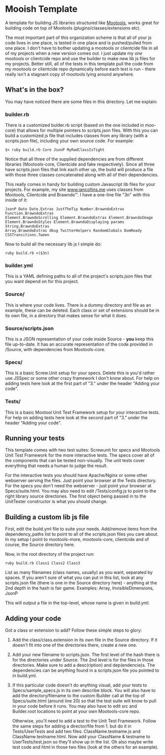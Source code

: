 Mooish Template
===============
A template for building JS libraries structured like [Mootools][1], works
great for building code on top of Mootools (plugins/classes/extensions etc).


The most important part of this organization scheme is that all of your js code
lives in one place, is tested in one place and is pushed/pulled from one place. 
I don't have to bother updating a mootools or clientcide file in all of my projects 
when a new version comes out. I just update my *one* mootools or clientcide repo 
and use the builder to make new lib js files for my projects. Better still, all
of the tests in this template pull the code from my mootools or clientcide repo 
dynamically before each test is run - there really isn't a stagnant copy of 
mootools lying around anywhere.


What's in the box?
------------------
  You may have noticed there are some files in this directory. Let me explain:

### builder.rb

  There is a customized bulder.rb script (based on the one included in moo-core)
  that allows for multiple pointers to scripts.json files. With this you can
  build a customized js file that includes classes from any library (with a 
  scripts.json file), including your own source code. For example:
  
    $> ruby build.rb Core JsonP MyRadClassIsTight
    
  Notice that all three of the supplied dependencies are from different
  libraries (Mootools-core, Clientcide and fake respectively). Since all
  three have scripts.json files that link each other up, the build will produce
  a file with those three classes concatenated along with all of their 
  dependencies.
  
  This really comes in handy for building custom Javascript lib files for your
  projects. For example, my site www.iancollins.me uses classes from Mootools, 
  Clientcide and Brawndo™. I have a one-line file "3n" with this inside of it:
    
    JsonP Date Date.Extras JustTheTip Number.BrawndoExtras Function.BrawndoExtras 
    Element.BrawndoScrolling Element.BrawndoExtras Element.BrawndoImage 
    Element.BrawndoStyles Element.BrawndoDisplaying params String.BrawndoExtras 
    Array.BrawndoExtras dbug TwitterHelpers RandomGlobals DomReady 
    CSSTransitions.Tween
    
  Now to build all the necessary lib js I simple do: 
  
    ruby build.rb <($3n)
    
### builder.yml

  This is a YAML defining paths to all of the project's scripts.json files that
  you want depend on for this project. 
    
### Source/

  This is where your code lives. There is a dummy directory and file as an example,
  these can be deleted. Each class or set of extensions should be in its own file,
  in a directory that makes sense for what it does. 
  
### Source/scripts.json

  This is a JSON representation of your code inside Source - __you__ keep this file
  up-to-date. It has an accurate representation of the code provided in /Source, 
  with dependencies from Mootools-core.
  
### Specs/

  This is a basic Screw.Unit setup for your specs. Delete this is you'd rather
  use JSSpec or some other crazy framework I don't know about. For help on adding
  tests here look at the first part of "3." under the header "Adding your code". 
  
### Tests/

  This is a basic Mootool Unit Test Framework setup for your interactive tests. 
  For help on adding tests here look at the second part of "3." under the header 
  "Adding your code".
  
Running your tests
------------------

  This template comes with two test suites: Screwunit for specs and Mootools Unit 
  Test Framework for the more interactive tests. The specs cover all of the 
  components that can be tested non-visually. The unit tests cover everything that 
  needs a human to judge the result. 
  
  For the interactive tests you should have Apache/Nginx or some other webserver 
  serving the files. Just point your browser at the Tests directory. For the 
  specs you don't need the webserver - just point your browser at Specs/suite.html.
  You may also need to edit /Tests/config.js to point to the right library source
  directories. The first object being passed in to the UnitTester constructor
  is what you should change. 
  
Building a custom lib js file
-----------------------------

  First, edit the build.yml file to suite your needs. Add/remove items from the 
  dependency_paths list to point to all of the scripts.json files you care
  about. In my setup I point to mootools-more, mootools-core, clientcide and of
  course, the Source directory here. 
  
  Now, in the root directory of the project run:
    
    ruby build.rb Class1 Class2 Class3
    
  List as many filenames (class names, usually) as you want, separated by spaces. 
  If you aren't sure of what you can put in this list, look at any scripts.json
  file (there is one in the Source directory here) - anything at the 2nd depth
  in the hash is fair game. Examples: Array, InvisibleDimensions, JsonP
  
  This will output a file in the top-level, whose name is given in build.yml. 
  
Adding your code
----------------

  Got a class or extension to add? Follow these simple steps to glory:
  
  1. Add the class/class.extension in its own file in the Source directory. 
     If it doesn't fit into one of the directories there, create a new one. 
  2. Add your new filename to scripts.json. The first level of the hash there
     is for the directories under Source. The 2nd level is for the files in
     those directories. Make sure to add a desc(ription) and dep(endencie)s.
     The dependencies can be anything found in a scripts.json file you pointed
     to in build.yml. 
  3. If this particular code doesn't do anything visual, add your tests to 
     Specs/sample_specs.js in its own describe block. You will also have 
     to add the directory/filename to the custom Builder call at the top of 
     Specs/suite.html (around line 20) so that the test suite will know to pull
     in your code before it runs. You may also have to edit src and 
     Builder.root locations to point at your own Mootools-core repo. 
  
     Otherwise, you'll need to add a test to the Unit Test Framework. Follow
     the same steps for adding a director/file from 1. but do it in 
     Tests/UserTests and add two files: ClassName.testname.js and 
     ClassName.testname.html. Now add your ClassName & testname to 
     UserTests/test.json so they'll show up in the list. Oh also maybe write
     test code and html in those two files (look at the others for an example).

  [1]: http://mootools.net/
  [2]: http://www.clientcide.com